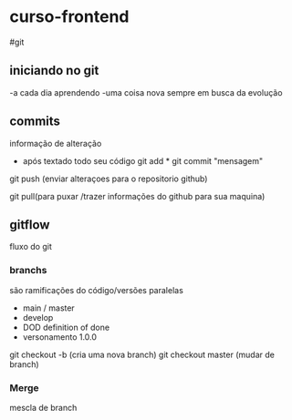 # curso-frontend
#git
## iniciando no git
-a cada dia aprendendo 
-uma coisa nova
sempre em busca da evolução


## commits 

informação de alteração 
- após textado todo seu código
git add *
git commit "mensagem"

git push (enviar alteraçoes para o repositorio github)

git pull(para puxar /trazer informações do github para sua maquina)

## gitflow
fluxo do git

### branchs 
são ramificações do código/versões paralelas

- main / master
- develop
- DOD definition of done
- versonamento 1.0.0


git checkout -b (cria uma nova branch)
git checkout master (mudar de branch)


### Merge 
mescla de branch